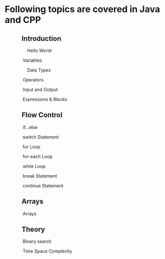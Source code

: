 # Following topics are covered in Java and CPP	
## `	 `Introduction
`		   `Hello World

`	  	 `Variables

`		   `Data Types

`	  	 `Operators
 
`	  	 `Input and Output

`	  	 `Expressions & Blocks

## `	 `Flow Control
`		 `if...else

`		 `switch Statement

`		 `for Loop

`		 `for-each Loop

`		 `while Loop

`		 `break Statement

`		 `continue Statement


## `	 `Arrays
`		 `Arrays

## `	 `Theory
`		 `Binary search

`		 `Time Space Complexity
